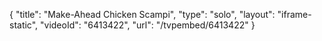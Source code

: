 {
    "title": "Make-Ahead Chicken Scampi",
    "type": "solo",
    "layout": "iframe-static",
    "videoId": "6413422",
    "url": "\/tvpembed\/6413422"
}